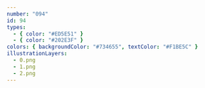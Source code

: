 ```yaml
---
number: "094"
id: 94
types:
  - { color: "#ED5E51" }
  - { color: "#202E3F" }
colors: { backgroundColor: "#734655", textColor: "#F1BE5C" }
illustrationLayers:
  - 0.png
  - 1.png
  - 2.png
---
```

